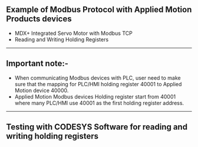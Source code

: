 ## Example of Modbus Protocol with Applied Motion Products devices
- MDX+ Integrated Servo Motor with Modbus TCP 
- Reading and Writing Holding Registers

--- 

## Important note:- 
- When communicating Modbus devices with PLC, user need to make sure that the mapping for PLC/HMI holding register 40001 to Applied Motion device 40000. 
- Applied Motion Modbus devices Holding register start from 40001 where many PLC/HMI use 40001 as the first holding register address.

---

## Testing with CODESYS Software for reading and writing holding registers


